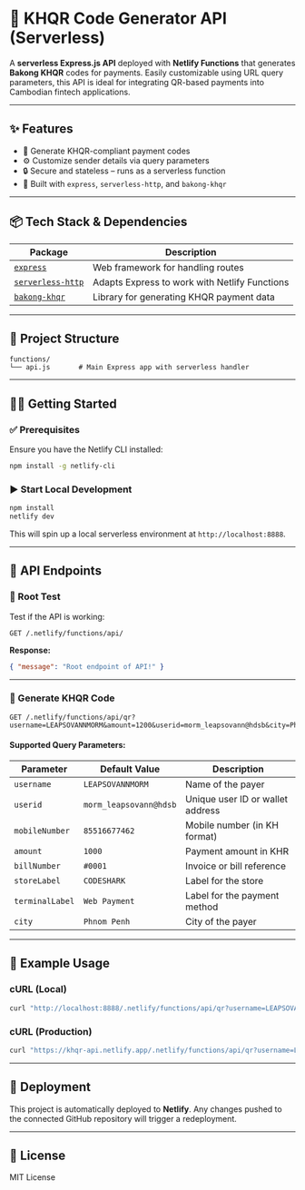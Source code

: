 # 🚀 KHQR Code Generator API (Serverless)

A **serverless Express.js API** deployed with **Netlify Functions** that generates **Bakong KHQR** codes for payments. Easily customizable using URL query parameters, this API is ideal for integrating QR-based payments into Cambodian fintech applications.

---

## ✨ Features

- 🔄 Generate KHQR-compliant payment codes
- ⚙️ Customize sender details via query parameters
- 🔒 Secure and stateless – runs as a serverless function
- 🧱 Built with `express`, `serverless-http`, and `bakong-khqr`

---

## 📦 Tech Stack & Dependencies

| Package          | Description                        |
|------------------|------------------------------------|
| [`express`](https://www.npmjs.com/package/express)          | Web framework for handling routes |
| [`serverless-http`](https://www.npmjs.com/package/serverless-http) | Adapts Express to work with Netlify Functions |
| [`bakong-khqr`](https://www.npmjs.com/package/bakong-khqr)        | Library for generating KHQR payment data |

---

## 📁 Project Structure

```
functions/
└── api.js       # Main Express app with serverless handler
```

---

## 🧑‍💻 Getting Started

### ✅ Prerequisites

Ensure you have the Netlify CLI installed:

```bash
npm install -g netlify-cli
```

### ▶️ Start Local Development

```bash
npm install
netlify dev
```

This will spin up a local serverless environment at `http://localhost:8888`.

---

## 📡 API Endpoints

### 🔹 Root Test

Test if the API is working:

```http
GET /.netlify/functions/api/
```

**Response:**
```json
{ "message": "Root endpoint of API!" }
```

---

### 🔹 Generate KHQR Code

```http
GET /.netlify/functions/api/qr?username=LEAPSOVANNMORM&amount=1200&userid=morm_leapsovann@hdsb&city=Phnom%20Penh
```

#### Supported Query Parameters:

| Parameter       | Default Value           | Description                      |
|----------------|--------------------------|----------------------------------|
| `username`      | `LEAPSOVANNMORM`         | Name of the payer                |
| `userid`        | `morm_leapsovann@hdsb`   | Unique user ID or wallet address |
| `mobileNumber`  | `85516677462`            | Mobile number (in KH format)     |
| `amount`        | `1000`                   | Payment amount in KHR            |
| `billNumber`    | `#0001`                  | Invoice or bill reference        |
| `storeLabel`    | `CODESHARK`              | Label for the store              |
| `terminalLabel` | `Web Payment`            | Label for the payment method     |
| `city`          | `Phnom Penh`             | City of the payer                |

---

## 🧪 Example Usage

### cURL (Local)

```bash
curl "http://localhost:8888/.netlify/functions/api/qr?username=LEAPSOVANNMORM&amount=1200&userid=morm_leapsovann@hdsb&city=Phnom%20Penh"
```

### cURL (Production)

```bash
curl "https://khqr-api.netlify.app/.netlify/functions/api/qr?username=LEAPSOVANNMORM&amount=1200&userid=morm_leapsovann@hdsb&city=Phnom%20Penh"
```

---

## 🚀 Deployment

This project is automatically deployed to **Netlify**. Any changes pushed to the connected GitHub repository will trigger a redeployment.

---

## 📄 License

MIT License
